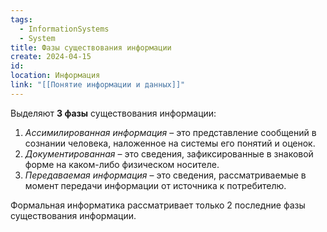 ```yaml
---
tags:
  - InformationSystems
  - System
title: Фазы существования информации
create: 2024-04-15
id: 
location: Информация
link: "[[Понятие информации и данных]]"
---
```

Выделяют **3 фазы** существования информации:

1. *Ассимилированная информация* – это представление сообщений в сознании человека, наложенное на системы его понятий и оценок.
2. *Документированная* – это сведения, зафиксированные в знаковой форме на каком-либо физическом носителе.
3. *Передаваемая информация* – это сведения, рассматриваемые в момент передачи информации от источника к потребителю.

Формальная информатика рассматривает только 2 последние фазы существования информации.